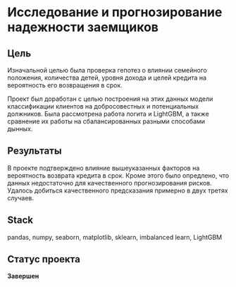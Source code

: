 # Исследование и прогнозирование надежности заемщиков
## Цель
Изначальной целью была проверка гепотез о влиянии семейного положения, количества детей, уровня дохода и целей кредита на вероятность его возвращения в срок. 

Проект был доработан с целью построения на этих данных модели классификации клиентов на добросовестных и потенциальных должников. Была рассмотрена работа логита и LightGBM, а также сравнение их работы на сбалансированных разными способами дынных.

## Результаты
В проекте подтверждено влияние вышеуказанных факторов на вероятность возврата кредита в срок. Кроме этого было опредлено, что данных недостаточно для качественного прогнозирования рисков. Удалось добиться качественного предсказания примерно в двух третях случаев.

## Stack
pandas, numpy, seaborn, matplotlib, sklearn, imbalanced learn, LightGBM

## Статус проекта
**Завершен**
